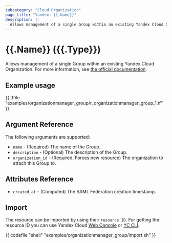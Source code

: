 ```yaml
---
subcategory: "Cloud Organization"
page_title: "Yandex: {{.Name}}"
description: |-
  Allows management of a single Group within an existing Yandex Cloud Organization.
---
```


# {{.Name}} ({{.Type}})

Allows management of a single Group within an existing Yandex Cloud Organization. For more information, see [the official documentation](https://yandex.cloud/docs/organization/manage-groups).

## Example usage

{{ tffile "examples/organizationmanager_group/r_organizationmanager_group_1.tf" }}

## Argument Reference

The following arguments are supported:

* `name` - (Required) The name of the Group.
* `description` - (Optional) The description of the Group.
* `organization_id` - (Required, Forces new resource) The organization to attach this Group to.

## Attributes Reference

* `created_at` - (Computed) The SAML Federation creation timestamp.


## Import

The resource can be imported by using their `resource ID`. For getting the resource ID you can use Yandex Cloud [Web Console](https://console.yandex.cloud) or [YC CLI](https://yandex.cloud/docs/cli/quickstart).

{{ codefile "shell" "examples/organizationmanager_group/import.sh" }}
